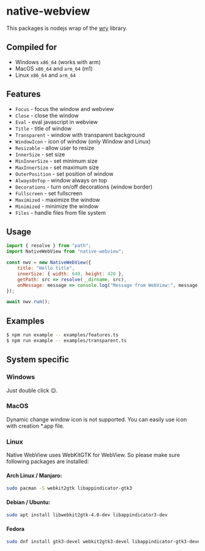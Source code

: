 # native-webview

This packages is nodejs wrap of the [wry](https://github.com/tauri-apps/wry) library.

## Compiled for

- Windows `x86_64` (works with arm)
- MacOS `x86_64` and `arm_64` (m1)
- Linux `x86_64` and `arm_64`

## Features

- `Focus` - focus the window and webview
- `Close` - close the window
- `Eval` - eval javascript in webview
- `Title` - title of window
- `Transparent` - window with transparent background
- `WindowIcon` - icon of window (only Window and Linux)
- `Resizable` - allow user to resize
- `InnerSize` - set size
- `MinInnerSize` - set minimum size
- `MaxInnerSize` - set maximum size
- `OuterPosition` - set position of window
- `AlwaysOnTop` - window always on top
- `Decorations` - turn on/off decorations (window border)
- `Fullscreen` - set fullscreen
- `Maximized` - maximize the window
- `Minimized` - minimize the window
- `Files` - handle files from file system

## Usage

```js
import { resolve } from "path";
import NativeWebView from "native-webview";

const nwv = new NativeWebView({
    title: "Hello title",
    innerSize: { width: 640, height: 420 },
    getPath: src => resolve(__dirname, src),
    onMessage: message => console.log("Message from WebView:", message)
});

await nwv.run();
```

## Examples

```bash
$ npm run example -- examples/features.ts
$ npm run example -- examples/transparent.ts
```

## System specific

### Windows

Just double click 😉.

### MacOS

Dynamic change window icon is not supported. You can easily use icon with creation *.app file.

### Linux

Native WebView uses WebKitGTK for WebView. So please make sure following packages are installed:

#### Arch Linux / Manjaro:

```bash
sudo pacman -S webkit2gtk libappindicator-gtk3
```

#### Debian / Ubuntu:

```bash
sudo apt install libwebkit2gtk-4.0-dev libappindicator3-dev
```

#### Fedora

```bash
sudo dnf install gtk3-devel webkit2gtk3-devel libappindicator-gtk3-devel
```